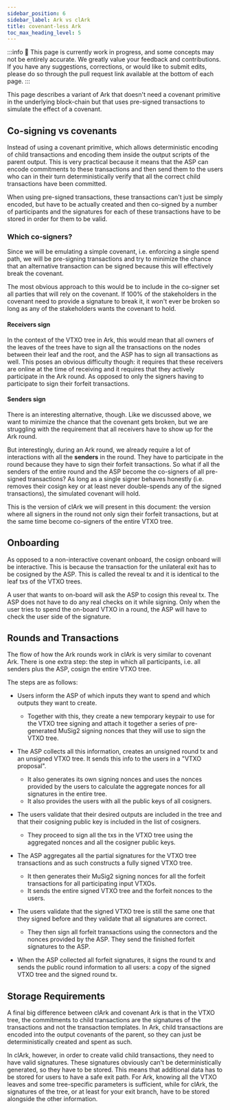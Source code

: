 ```yaml
---
sidebar_position: 6
sidebar_label: Ark vs clArk
title: covenant-less Ark
toc_max_heading_level: 5
---
```


:::info
🚧 This page is currently work in progress, and some concepts may not be entirely accurate. We greatly value your feedback and contributions. If you have any suggestions, corrections, or would like to submit edits, please do so through the pull request link available at the bottom of each page.
:::

This page describes a variant of Ark that doesn't need a covenant primitive in
the underlying block-chain but that uses pre-signed transactions to simulate
the effect of a covenant.


## Co-signing vs covenants

Instead of using a covenant primitive, which allows deterministic encoding of
child transactions and encoding them inside the output scripts of the parent
output. This is very practical because it means that the ASP can encode
commitments to these transactions and then send them to the users who can in
their turn deterministically verify that all the correct child transactions
have been committed.

When using pre-signed transactions, these transactions can't just be simply
encoded, but have to be actually created and then co-signed by a number of
participants and the signatures for each of these transactions have to be
stored in order for them to be valid.

### Which co-signers?

Since we will be emulating a simple covenant, i.e. enforcing a single spend
path, we will be pre-signing transactions and try to minimize the chance that
an alternative transaction can be signed because this will effectively break
the covenant.

The most obvious approach to this would be to include in the co-signer set all
parties that will rely on the covenant. If 100% of the stakeholders in the
covenant need to provide a signature to break it, it won't ever be broken so
long as any of the stakeholders wants the covenant to hold.

#### Receivers sign

In the context of the VTXO tree in Ark, this would mean that all owners of the
leaves of the trees have to sign all the transactions on the nodes between
their leaf and the root, and the ASP has to sign all transactions as well. This
poses an obvious difficulty though: it requires that these receivers are online
at the time of receiving and it requires that they actively participate in the
Ark round. As opposed to only the signers having to participate to sign their
forfeit transactions.

#### Senders sign

There is an interesting alternative, though. Like we discussed above, we want
to minimize the chance that the covenant gets broken, but we are struggling
with the requirement that all receivers have to show up for the Ark round.

But interestingly, during an Ark round, we already require a lot of
interactions with all the **senders** in the round. They have to participate in
the round because they have to sign their forfeit transactions. So what if all
the senders of the entire round and the ASP become the co-signers of all
pre-signed transactions? As long as a single signer behaves honestly (i.e.
removes their cosign key or at least never double-spends any of the signed
transactions), the simulated covenant will hold.

This is the version of clArk we will present in this document: the version
where all signers in the round not only sign their forfeit transactions, but at
the same time become co-signers of the entire VTXO tree.


## Onboarding

As opposed to a non-interactive covenant onboard, the cosign onboard will be
interactive. This is because the transaction for the unilateral exit has to be
cosigned by the ASP. This is called the reveal tx and it is identical to the
leaf txs of the VTXO trees.

A user that wants to on-board will ask the ASP to cosign this reveal tx. The
ASP does not have to do any real checks on it while signing. Only when the user
tries to spend the on-board VTXO in a round, the ASP will have to check the
user side of the signature.


## Rounds and Transactions

The flow of how the Ark rounds work in clArk is very similar to covenant Ark.
There is one extra step: the step in which all participants, i.e. all senders
plus the ASP, cosign the entire VTXO tree.

The steps are as follows:

- Users inform the ASP of which inputs they want to spend and which outputs
  they want to create.
  - Together with this, they create a new temporary keypair to use for the VTXO
    tree signing and attach it together a series of pre-generated MuSig2
    signing nonces that they will use to sign the VTXO tree.

- The ASP collects all this information, creates an unsigned round tx and an
  unsigned VTXO tree. It sends this info to the users in a "VTXO proposal".
  - It also generates its own signing nonces and uses the nonces provided by
    the users to calculate the aggregate nonces for all signatures in the
    entire tree.
  - It also provides the users with all the public keys of all cosigners.

- The users validate that their desired outputs are included in the tree and
  that their cosigning public key is included in the list of cosigners.
  - They proceed to sign all the txs in the VTXO tree using the aggregated
    nonces and all the cosigner public keys.

- The ASP aggregates all the partial signatures for the VTXO tree transactions
  and as such constructs a fully signed VTXO tree.
  - It then generates their MuSig2 signing nonces for all the forfeit
    transactions for all participating input VTXOs.
  - It sends the entire signed VTXO tree and the forfeit nonces to the users.

- The users validate that the signed VTXO tree is still the same one that they
  signed before and they validate that all signatures are correct.
  - They then sign all forfeit transactions using the connectors and the nonces
    provided by the ASP. They send the finished forfeit signatures to the ASP.

- When the ASP collected all forfeit signatures, it signs the round tx and
  sends the public round information to all users: a copy of the signed VTXO
  tree and the signed round tx.



## Storage Requirements

A final big difference between clArk and covenant Ark is that in the VTXO tree,
the commitments to child transactions are the signatures of the transactions
and not the transaction templates. In Ark, child transactions are encoded into
the output covenants of the parent, so they can just be deterministically
created and spent as such.

In clArk, however, in order to create valid child transactions, they need to
have valid signatures. These signatures obviously can't be deterministically
generated, so they have to be stored. This means that additional data has to be
stored for users to have a safe exit path. For Ark, knowing all the VTXO leaves
and some tree-specific parameters is sufficient, while for clArk, the
signatures of the tree, or at least for your exit branch, have to be stored
alongside the other information.
